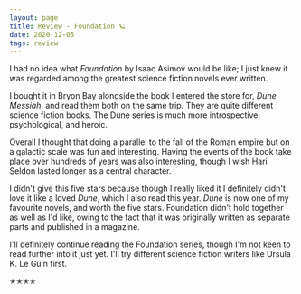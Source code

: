 ```yaml
---
layout: page
title: Review - Foundation 🪐
date: 2020-12-05
tags: review
---
```


I had no idea what _Foundation_ by Isaac Asimov would be like; I just knew it was regarded among the greatest science fiction
novels ever written.

I bought it in Bryon Bay alongside the book I entered the store for, _Dune Messiah_, and read them both on the same trip.
They are quite different science fiction books. The Dune series is much more introspective, psychological, and heroic.

Overall I thought that doing a parallel to the fall of the Roman empire but on a galactic scale was fun and interesting.
Having the events of the book take place over hundreds of years was also interesting, though I wish Hari Seldon lasted
longer as a central character.

I didn't give this five stars because though I really liked it I definitely didn't love it like a loved _Dune_, which I also
read this year. _Dune_ is now one of my favourite novels, and worth the five stars. Foundation didn't hold together as well as
I'd like, owing to the fact that it was originally written as separate parts and published in a magazine.

I'll definitely continue reading the Foundation series, though I'm not keen to read further into it just yet. I'll try different science fiction
writers like Ursula K. Le Guin first. 

✭✭✭✭
